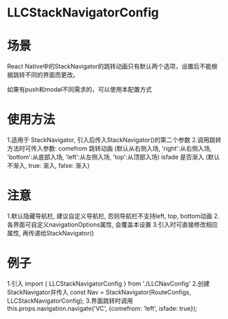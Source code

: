 # LLCStackNavigatorConfig

# 场景
React Native中的StackNavigator的跳转动画只有默认两个选项，设置后不能根据跳转不同的界面而更改。

如果有push和modal不同需求的，可以使用本配置方式

# 使用方法
1.适用于 StackNavigator, 引入后传入StackNavigator()的第二个参数
2.调用跳转方法时可传入参数:
  comefrom  跳转动画 (默认从右侧入场, 'right':从右侧入场, 'bottom':从底部入场, 'left':从左侧入场, 'top':从顶部入场)
  isfade    是否渐入 (默认不渐入, true: 渐入, false: 渐入)
  
# 注意
1.默认隐藏导航栏, 建议自定义导航栏, 否则导航栏不支持left, top, bottom动画
2.各界面可自定义navigationOptions属性, 会覆盖本设置
3.引入时可直接修改相应属性, 再传递给StackNavigator()

# 例子

1.引入
  import { LLCStackNavigatorConfig } from './LLCNavConfig'
2.创建StackNavigator并传入
  const Nav = StackNavigator(RouteConfigs, LLCStackNavigatorConfig);
3.界面跳转时调用
  this.props.navigation.navigate('VC', {comefrom: 'left', isfade: true});
